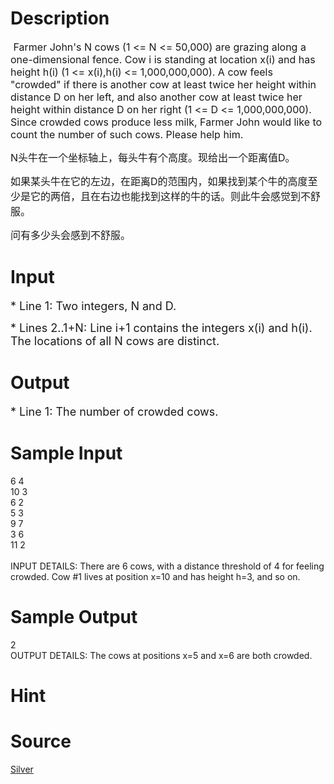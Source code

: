 
# Description

<div class="content"><p><span style="font-size: medium"> Farmer John&#39;s N cows (1 &lt;= N &lt;= 50,000) are grazing along a one-dimensional fence. Cow i is standing at location x(i) and has height h(i) (1 &lt;= x(i),h(i) &lt;= 1,000,000,000). A cow feels &#34;crowded&#34; if there is another cow at least twice her height within distance D on her left, and also another cow at least twice her height within distance D on her right (1 &lt;= D &lt;= 1,000,000,000). Since crowded cows produce less milk, Farmer John would like to count the number of such cows. Please help him. </span></p>
<p><span style="font-size: medium">N头牛在一个坐标轴上，每头牛有个高度。现给出一个距离值D。</span></p>
<p><span style="font-size: medium">如果某头牛在它的左边，在距离D的范围内，如果找到某个牛的高度至少是它的两倍，且在右边也能找到这样的牛的话。则此牛会感觉到不舒服。</span></p>
<p><span style="font-size: medium">问有多少头会感到不舒服。</span></p></div>

# Input

<div class="content"><p><font size="4">* Line 1: Two integers, N and D. </font></p>
<p><font size="4">* Lines 2..1+N: Line i+1 contains the integers x(i) and h(i). The locations of all N cows are distinct. </font></p></div>

# Output

<div class="content"><p><font size="4">* Line 1: The number of crowded cows. </font></p></div>

# Sample Input

<div class="content"><span class="sampledata">6 4<br/>
10 3<br/>
6 2<br/>
5 3<br/>
9 7<br/>
3 6<br/>
11 2<br/>
<br/>
 INPUT DETAILS: There are 6 cows, with a distance threshold of 4 for feeling crowded. Cow #1 lives at position x=10 and has height h=3, and so on.</span></div>

# Sample Output

<div class="content"><span class="sampledata">2 <br/>
OUTPUT DETAILS: The cows at positions x=5 and x=6 are both crowded. </span></div>

# Hint

<div class="content"><p></p></div>

# Source

<div class="content"><p><a href="problemset.php?search=Silver">Silver</a></p></div>

